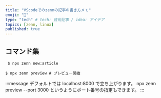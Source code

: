 ```yaml
---
title: "VScodeでのzennの記事の書き方メモ"
emoji: "🤖"
type: "tech" # tech: 技術記事 / idea: アイデア
topics: [zenn, linux]
published: true
---
```


## コマンド集

```script:記事作成
 $ npx zenn new:article
```

```script:プレビュー
$ npx zenn preview # プレビュー開始
```

:::message
デフォルトでは localhost:8000 で立ち上がります。
npx zenn preview --port 3000 というようにポート番号の指定もできます。
:::